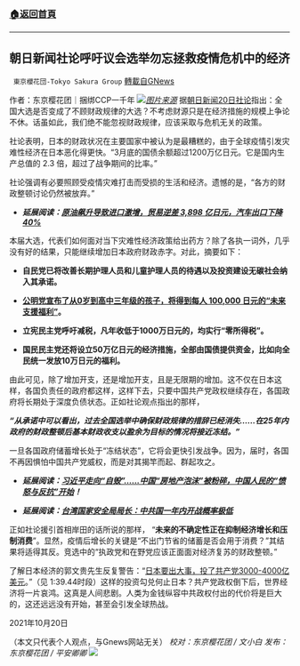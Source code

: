 ###  [:house:返回首頁](https://github.com/ourhimalayas/txt)
---


## 朝日新闻社论呼吁议会选举勿忘拯救疫情危机中的经济
` 東京櫻花団-Tokyo Sakura Group` [轉載自GNews](https://gnews.org/zh-hans/1606092/)

作者：东京樱花团｜捆绑CCP一千年
![](https://lh5.googleusercontent.com/MHGiBrD-XYZ6soCbnbFbmB1v7T7oC04eQAISot3fEtI0bMbOnHStf5WpgotVXhZqsbrDpoGsy5y049s_ZeOtZcUj077vznU-rzFW8ufLRQ6RalN4J-nkP27DVxHsrASuf24kTHsK=s1600)[*图片来源*](https://static.rti.org.tw/assets/thumbnails/2020/05/21/ee59ff914ff92ee02978136b3b4ce477.JPG)
据[朝日新闻20日社论](https://www.asahi.com/articles/DA3S15082293.html?iref=pc_rensai_long_16_article)指出：全国大选是否变成了不顾财政规律的大选？不考虑财源只是在经济措施的规模上争论不休。话虽如此，我们绝不能忽视财政规律，应该采取与危机无关的政策。

社论表明，日本的财政状况在主要国家中被认为是最糟糕的，由于全球疫情引发灾难性经济在日本恶化得更快。“3月底的国债余额超过1200万亿日元。它是国内生产总值的 2.3 倍，超过了战争期间的比率。”

社论强调有必要照顾受疫情灾难打击而受损的生活和经济。遗憾的是，“各方的财政整顿讨论仍然被放弃。”

- ***延展阅读：***[***原油飙升导致进口激增，贸易逆差 3,898 亿日元，汽车出口下降40%***](https://news.yahoo.co.jp/articles/c2df4ba35f65a4d6ce6258ffc27db5713d4c638f)


本届大选，代表们如何面对当下灾难性经济政策给出药方？除了各执一词外，几乎没有好的结果，只能继续增加日本政府财政赤字。对此，摘要如下：

- **自民党已将改善长期护理人员和儿童护理人员的待遇以及投资建设无碳社会纳入其承诺。**


- [**公明党宣布了从0岁到高中三年级的孩子，将得到每人 100,000 日元的“未来支援福利”**](https://www.news24.jp/articles/2021/09/21/04943034.html?ref=recommend_outbrain)**。**


- **立宪民主党呼吁减税，凡年收低于1000万日元的，均实行“零所得税”。**


- **国民民主党还将设立50万亿日元的经济措施，全部由国债提供资金，比如向全民统一发放10万日元的福利。**


由此可见，除了增加开支，还是增加开支，且是无限期的增加。这不仅在日本这样，各国负责任的政府都这样，这样下去，只要中国共产党政权继续存在，各国政府将长期处于深度负债状态。正如社论观点指出的那样，

***“从承诺中可以看出，过去全国选举中确保财政规律的措辞已经消失……在25年内政府的财政整顿后基本财政收支以盈余为目标的情况将接近冻结。”***

一旦各国政府储蓄增长处于“冻结状态”，它将会更快引发战争。因为，届时，各国不再因惧怕中国共产党威权，而是对其揭竿而起、群起攻之。

- ***延展阅读：***[***习近平走向“自毁”……中国“房地产泡沫”被粉碎，中国人民的“愤怒与反抗”开始***](https://news.yahoo.co.jp/articles/e618db77972d68d40b122750eccd57bb09356b3c)***！***


- ***延展阅读：***[***台湾国家安全局局长：中共国一年内开战概率极低***](https://news.yahoo.co.jp/articles/2e13cb1d53d21afff9a96aee2f609af5a89e3909)


正如社论援引首相岸田的话所说的那样， “**未来的不确定性正在抑制经济增长和压制消费**”。显然，疫情后增长的关键是“不出门节省的储蓄是否会用于消费？”其结果将适得其反。竞选中的“执政党和在野党应该正面面对经济复苏的财政整顿。”

了解日本经济的郭文贵先生反复警告：“[日本要出大事，投了共产党3000-4000亿美元](https://gtv.org/video/id=6149e63b42a8af3151a28330)。”（见 1:39.44时段）这样的投资勾兑何止日本？共产党政权倒下后，世界经济将一片哀鸿。这真是人间悲剧。人类为金钱纵容中共政权付出的代价将是巨大的，这还远远没有开始，甚至会引发全球热战。

2021年10月20日

（本文只代表个人观点，与Gnews网站无关）
*校对：东京樱花团 / 文小白*
*发布：东京樱花团 / 平安卿卿*
![](https://assets.gnews.org/wp-content/uploads/2021/09/image0-1-18.jpg)
